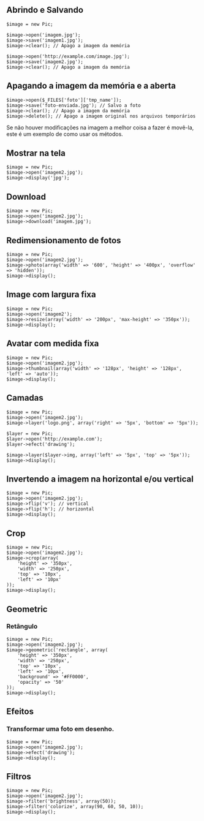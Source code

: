 ## Abrindo e Salvando
	$image = new Pic;
	
	$image->open('imagem.jpg');
	$image->save('imagem1.jpg');
	$image->clear(); // Apago a imagem da memória
	
	$image->open('http://example.com/image.jpg');
	$image->save('imagem2.jpg');
	$image->clear(); // Apago a imagem da memória

## Apagando a imagem da memória e a aberta
	$image->open($_FILES['foto']['tmp_name']);
	$image->save('foto-enviada.jpg'); // Salvo a foto
	$image->clear(); // Apago a imagem da memória
	$image->delete(); // Apago a imagem original nos arquivos temporários

Se não houver modificações na imagem a melhor coisa a fazer é movê-la, este é um exemplo de como usar os métodos.

## Mostrar na tela
	$image = new Pic;
	$image->open('imagem2.jpg');
	$image->display('jpg');

## Download
	$image = new Pic;
	$image->open('imagem2.jpg');
	$image->download('imagem.jpg');

## Redimensionamento de fotos
	$image = new Pic;
	$image->open('imagem2.jpg');
	$image->photo(array('width' => '600', 'height' => '400px', 'overflow' => 'hidden'));
	$image->display();

## Image com largura fixa
	$image = new Pic;
	$image->open('imagem2');
	$image->resize(array('width' => '200px', 'max-height' => '350px'));
	$image->display();

## Avatar com medida fixa
	$image = new Pic;
	$image->open('imagem2.jpg');
	$image->thumbnail(array('width' => '128px', 'height' => '128px', 'left' => 'auto'));
	$image->display();

## Camadas
	$image = new Pic;
	$image->open('imagem2.jpg');
	$image->layer('logo.png', array('right' => '5px', 'bottom' => '5px'));

	$layer = new Pic;
	$layer->open('http://example.com');
	$layer->efect('drawing');

	$image->layer($layer->img, array('left' => '5px', 'top' => '5px'));
	$image->display();

## Invertendo a imagem na horizontal e/ou vertical
	$image = new Pic;
	$image->open('imagem2.jpg');
	$image->flip('v'); // vertical
	$image->flip('h'); // horizontal
	$image->display();

## Crop
	$image = new Pic;
	$image->open('imagem2.jpg');
	$image->crop(array(
		'height' => '350px',
		'width' => '250px',
		'top' => '10px',
		'left' => '10px'
	));
	$image->display();

## Geometric
### Retângulo
	$image = new Pic;
	$image->open('imagem2.jpg');
	$image->geometric('rectangle', array(
		'height' => '350px',
		'width' => '250px',
		'top' => '10px',
		'left' => '10px',
		'background' => '#FF0000',
		'opacity' => '50'
	));
	$image->display();

## Efeitos
### Transformar uma foto em desenho.
	$image = new Pic;
	$image->open('imagem2.jpg');
	$image->efect('drawing');
	$image->display();

## Filtros
	$image = new Pic;
	$image->open('imagem2.jpg');
	$image->filter('brightness', array(50));
	$image->filter('colorize', array(90, 60, 50, 10));
	$image->display();
